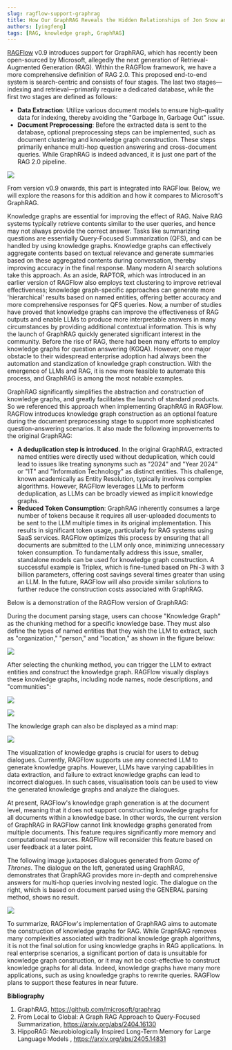 ```yaml
---
slug: ragflow-support-graphrag
title: How Our GraphRAG Reveals the Hidden Relationships of Jon Snow and the Mother of Dragons
authors: [yingfeng]
tags: [RAG, knowledge graph, GraphRAG]
---
```


[RAGFlow](https://github.com/infiniflow/ragflow) v0.9 introduces support for GraphRAG, which has recently been open-sourced by Microsoft, allegedly the next generation of Retrieval-Augmented Generation (RAG). Within the RAGFlow framework, we have a more comprehensive definition of RAG 2.0. This proposed end-to-end system is search-centric and consists of four stages. The last two stages—indexing and retrieval—primarily require a dedicated database, while the first two stages are defined as follows:<!--truncate-->

- **Data Extraction**: Utilize various document models to ensure high-quality data for indexing, thereby avoiding the "Garbage In, Garbage Out" issue.
- **Document Preprocessing**: Before the extracted data is sent to the database, optional preprocessing steps can be implemented, such as document clustering and knowledge graph construction. These steps primarily enhance multi-hop question answering and cross-document queries. While GraphRAG is indeed advanced, it is just one part of the RAG 2.0 pipeline.

![](./rag2.png)

From version v0.9 onwards, this part is integrated into RAGFlow. Below, we will explore the reasons for this addition and how it compares to Microsoft's GraphRAG.

Knowledge graphs are essential for improving the effect of RAG. Naive RAG systems typically retrieve contents similar to the user queries, and hence may not always provide the correct answer. Tasks like summarizing questions are essentially Query-Focused Summarization (QFS), and can be handled by using knowledge graphs. Knowledge graphs can effectively aggregate contents based on textual relevance and generate summaries based on these aggregated contents during conversation, thereby improving accuracy in the final response. Many modern AI search solutions take this approach. As an aside, RAPTOR, which was introduced in an earlier version of RAGFlow also employs text clustering to improve retrieval effectiveness; knowledge graph-specific approaches can generate more 'hierarchical' results based on named entities, offering better accuracy and more comprehensive responses for QFS queries. Now, a number of studies have proved that knowledge graphs can improve the effectiveness of RAG outputs and enable LLMs to produce more interpretable answers in many circumstances by providing additional contextual information. This is why the launch of GraphRAG quickly generated significant interest in the community. Before the rise of RAG, there had been many efforts to employ knowledge graphs for question answering  (KGQA). However, one major obstacle to their widespread enterprise adoption had always been the automation and standization of knowledge graph construction. With the emergence of LLMs and RAG, it is now more feasible to automate this process, and GraphRAG is among the most notable examples. 

GraphRAG significantly simplifies the abstraction and construction of knowledge graphs, and greatly facilitates the launch of standard products. So we referenced this approach when implementing GraphRAG in RAGFlow. RAGFlow introduces knowledge graph construction as an optional feature during the document preprocessing stage to support more sophisticated question-answering scenarios. It also made the following improvements to the original GraphRAG:

- **A deduplication step is introduced**. In the original GraphRAG, extracted named entities were directly used without deduplication, which could lead to issues like treating synonyms such as "2024" and "Year 2024" or "IT" and "Information Technology" as distinct entities. This challenge, known academically as Entity Resolution, typically involves complex algorithms. However, RAGFlow leverages LLMs to perform deduplication, as LLMs can be broadly viewed as implicit knowledge graphs.
- **Reduced Token Consumption**: GraphRAG inherently consumes a large number of tokens because it requires all user-uploaded documents to be sent to the LLM multiple times in its original implementation. This results in significant token usage, particularly for RAG systems using SaaS services. RAGFlow optimizes this process by ensuring that all documents are submitted to the LLM only once, minimizing unnecessary token consumption. To fundamentally address this issue, smaller, standalone models can be used for knowledge graph construction. A successful example is Triplex, which is fine-tuned based on Phi-3 with 3 billion parameters, offering cost savings several times greater than using an LLM. In the future, RAGFlow will also provide similar solutions to further reduce the construction costs associated with GraphRAG.

Below is a demonstration of the RAGFlow version of GraphRAG:

During the document parsing stage, users can choose "Knowledge Graph" as the chunking method for a specific knowledge base. They must also define the types of named entities that they wish the LLM to extract, such as "organization," "person," and "location," as shown in the figure below:

![](./knowledge_graph.png)



After selecting the chunking method, you can trigger the LLM to extract entities and construct the knowledge graph. RAGFlow visually displays these knowledge graphs, including node names, node descriptions, and "communities":

![](./communities.png)

![](./dragon_mother.png)

The knowledge graph can also be displayed as a mind map:

![](./mind_map.png)

The visualization of knowledge graphs is crucial for users to debug dialogues. Currently, RAGFlow supports use any connected LLM to generate knowledge graphs. However, LLMs have varying capabilities in data extraction, and failure to extract knowledge graphs can lead to incorrect dialogues. In such cases, visualisation tools can be used to view the generated knowledge graphs and analyze the dialogues. 

At present, RAGFlow's knowledge graph generation is at the document level, meaning that it does not support constructing knowledge graphs for all documents within a knowledge base. In other words, the current version of GraphRAG in RAGFlow cannot link knowledge graphs generated from multiple documents. This feature requires significantly more memory and computational resources. RAGFlow will reconsider this feature based on user feedback at a later point.

The following image juxtaposes dialogues generated from *Game of Thrones*. The dialogue on the left, generated using GraphRAG, demonstrates that GraphRAG provides more in-depth and comprehensive answers for multi-hop queries involving nested logic. The dialogue on the right, which is based on document parsed using the GENERAL parsing method, shows no result. 

![](./graphrag_based_dialogue.png)

To summarize, RAGFlow's implementation of GraphRAG aims to automate the construction of knowledge graphs for RAG. While GraphRAG removes many complexities associated with traditional knowledge graph algorithms, it is not the final solution for using knowledge graphs in RAG applications. In real enterprise scenarios, a significant portion of data is unsuitable for knowledge graph construction, or it may not be cost-effective to construct knowledge graphs for all data. Indeed, knowledge graphs have many more applications, such as using knowledge graphs to rewrite queries. RAGFlow plans to support these features in near future.

**Bibliography**

1. GraphRAG, https://github.com/microsoft/graphrag
2. From Local to Global: A Graph RAG Approach to Query-Focused Summarization, https://arxiv.org/abs/2404.16130
3. HippoRAG: Neurobiologically Inspired Long-Term Memory for Large Language Models , https://arxiv.org/abs/2405.14831